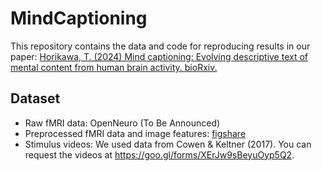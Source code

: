 # MindCaptioning
This repository contains the data and code for reproducing results in our paper: <a href="https://doi.org/10.1101/2024.04.23.590673">Horikawa, T. (2024) Mind captioning: Evolving descriptive text of mental content from human brain activity. bioRxiv.</a>
## Dataset
- Raw fMRI data: OpenNeuro (To Be Announced)
- Preprocessed fMRI data and image features: <a href="https://doi.org/10.6084/m9.figshare.25804657">figshare</a>
- Stimulus videos: We used data from Cowen & Keltner (2017). You can request the videos at https://goo.gl/forms/XErJw9sBeyuOyp5Q2.
